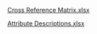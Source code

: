 [Cross Reference Matrix.xlsx](https://github.com/user-attachments/files/18051604/Cross.Reference.Matrix.xlsx)

[Attribute Descriptions.xlsx](https://github.com/user-attachments/files/18051605/Attribute.Descriptions.xlsx)
